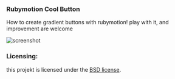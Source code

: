 ### Rubymotion Cool Button
How to create gradient buttons with rubymotion!
play with it, and improvement are welcome

![screenshot](https://github.com/seanlilmateus/CoolButton/blob/master/rm_coolbutton.PNG?raw=true "Screenshot")

### Licensing:
this projekt is licensed under the [BSD license](http://www.opensource.org/licenses/bsd-license.php).
